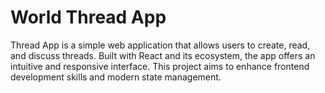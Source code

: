 # World Thread App

Thread App is a simple web application that allows users to create, read, and discuss threads. Built with React and its ecosystem, the app offers an intuitive and responsive interface. This project aims to enhance frontend development skills and modern state management.

